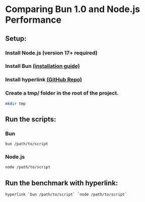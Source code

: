 # Comparing Bun 1.0 and Node.js Performance

## Setup:

### Install Node.js (version 17+ required)

### Install Bun [(installation guide)](https://bun.sh/docs/installation)

### Install hyperlink [(GitHub Repo)](https://github.com/sharkdp/hyperfine)

### Create a tmp/ folder in the root of the project.
```sh
mkdir tmp
```

## Run the scripts:
### Bun
```sh
bun /path/to/script
```

### Node.js
```sh
node /path/to/script
```

## Run the benchmark with hyperlink:
```sh
hyperlink `bun /path/to/script` `node /path/to/script`
```



